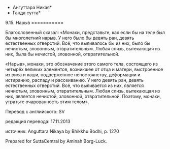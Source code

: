 * Ангуттара Никая*
* Ганда сутта*

9\.15\. Нарыв
\=\=\=\=\=\=\=\=\=\=\=

Благословенный сказал: «Монахи, представьте, как если бы на теле был бы многолетний нарыв\. У него было бы девять ран, девять естественных отверстий\. Всё, что выливалось бы из них, было бы нечистым, зловонным, отвратительным\. Любая слизь, вытекающая из них, была бы нечистой, зловонной, отвратительной\.

«Нарыв», монахи, это обозначение этого самого тела, состоящего из четырёх великих элементов, возникшее от отца и матери, выстроенное из риса и каши, подверженное непостоянству, деформации и истиранию, распаду и рассеиванию\. У него девять ран, девять естественных отверстий\. Всё, что выливается из них, является нечистым, зловонным, отвратительным\. Любая слизь, вытекающая из них, является нечистой, зловонной, отвратительной\. Поэтому, монахи, утратьте очарованность этим телом»\.

Перевод с английского: SV

редакция перевода: 17\.11\.2013

источник: Anguttara Nikaya by Bhikkhu Bodhi, p\. 1270

Prepared for SuttaCentral by Aminah Borg\-Luck\.